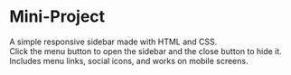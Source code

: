 # Mini-Project
A simple responsive sidebar made with HTML and CSS.  
Click the menu button to open the sidebar and the close button to hide it.  
Includes menu links, social icons, and works on mobile screens.  
 
